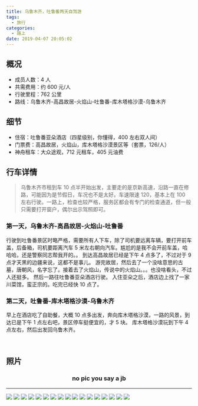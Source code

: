 ```yaml
---
title: 乌鲁木齐，吐鲁番两天自驾游
tags:
  - 旅行
categories:
  - 路上
date: 2019-04-07 20:05:02
---
```


## 概况

- 成员人数：4 人
- 共需费用：约 600 元/人
- 行驶里程：762 公里
- 路线：乌鲁木齐-高昌故居-火焰山-吐鲁番-库木塔格沙漠-乌鲁木齐

## 细节

- 住宿：吐鲁番亚朵酒店（四星级别，你懂得，400 左右双人间）
- 门票费：高昌故居，火焰山，库木塔格沙漠景区等（套票，126/人）
- 神舟租车：大众途观，712 元租车，405 元油费

## 行车详情

> 乌鲁木齐市租到车 10 点半开始出发，主要走的是京新高速，沿路一直在修路，可能因为是节假日，车况也不是太好。车速限速 120，基本上在 100 左右行驶。一路上，检查也较严格，服务区都会有专门的检查通道，但一般只需要打开窗户，偶尔出示驾照即可。

### 第一天，乌鲁木齐-高昌故居-火焰山-吐鲁番

行驶到吐鲁番景区时略严格，需要所有人下车，除了司机要远离车辆，要打开前车盖，后备箱，司机要距离汽车 5 米左右朝向汽车。尴尬的是我不会开前车盖，哈哈哈，还是警察同志帮我开的。。
到达高昌故居已经是下午 4 点多了，不过对于 9 点才天黑的边疆来说，这都不是事儿。
游完故居，然后去了一个没啥意思的古墓，唐朝风，名字忘了。接着去了火焰山，传说中的火焰山。。。也没啥看头，不过人还挺多。
然后一路往吐鲁番亚朵酒店行驶。
入住亚朵之后，酒店边上找了一家川菜馆，蛮正宗的。吃完已经快 10 点了。

### 第二天，吐鲁番-库木塔格沙漠-乌鲁木齐

早上在酒店吃了自助餐，大概 10 点多出发，奔向库木塔格沙漠，一路的风景，到达已是下午 1 点左右吧，景区停车挺便宜的，才 5 块。
库木塔格沙漠玩到下午 4 点左右，然后出发回乌鲁木齐。

<!-- more -->

<br>

## 照片

### <p align="center">no pic you say a jb</p>

---

![](/images/turpan/1.JPG)
![](/images/turpan/2.JPG)
![](/images/turpan/3.JPG)
![](/images/turpan/4.JPG)
![](/images/turpan/5.JPG)
![](/images/turpan/6.JPG)
![](/images/turpan/7.JPG)
![](/images/turpan/8.JPG)
![](/images/turpan/9.JPG)
![](/images/turpan/10.JPG)
![](/images/turpan/11.JPG)
![](/images/turpan/12.JPG)
![](/images/turpan/13.JPG)
![](/images/turpan/14.JPG)
![](/images/turpan/15.JPG)
![](/images/turpan/16.JPG)
![](/images/turpan/17.JPG)
